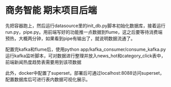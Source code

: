 # 商务智能 期末项目后端

先把容器跑上，然后运行datasource里的init_db.py脚本初始化数据库，接着运行run.py，pipe.py。用前端写好的功能推一点数据到flume，这之后要等待消费端预热，大概两分钟，如果看到pipe有输出了，就说明数据流通了。

配置完kafka和flume后，使用python app/kafka_consumer/consume_kafka.py运行kafka监听脚本，可对数据进行整理并放入news_hot和category_click表中，前端新闻热度趋势表需要用到该项数据

此外，docker中配置了superset，部署后可通过localhost:8088访问superset，配置数据库后可进行表内数据可视化展示。